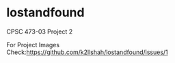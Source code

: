 # lostandfound
CPSC 473-03 Project 2 

For Project Images Check:https://github.com/k2llshah/lostandfound/issues/1
